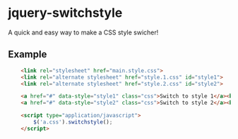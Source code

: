 # jquery-switchstyle

A quick and easy way to make a CSS style swicher!

## Example 
```html
    <link rel="stylesheet" href="main.style.css">
    <link rel="alternate stylesheet" href="style.1.css" id="style1">
    <link rel="alternate stylesheet" href="style.2.css" id="style2">

    <a href="#" data-style="style1" class="css">Switch to style 1</a><br />
    <a href="#" data-style="style2" class="css">Switch to style 2</a><br />

    <script type="application/javascript">
        $('a.css').switchstyle();
    </script>
```


